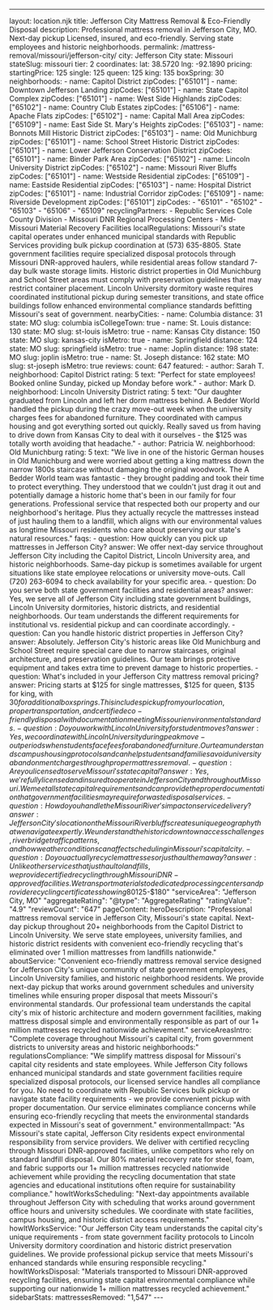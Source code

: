 ---
layout: location.njk
title: Jefferson City Mattress Removal & Eco-Friendly Disposal
description: Professional mattress removal in Jefferson City, MO. Next-day pickup Licensed, insured, and eco-friendly. Serving state employees and historic neighborhoods.
permalink: /mattress-removal/missouri/jefferson-city/
city: Jefferson City state: Missouri stateSlug: missouri tier: 2 coordinates: lat: 38.5720 lng: -92.1890 pricing: startingPrice: 125 single: 125 queen: 125 king: 135 boxSpring: 30 neighborhoods: - name: Capitol District zipCodes: ["65101"] - name: Downtown Jefferson Landing zipCodes: ["65101"] - name: State Capitol Complex zipCodes: ["65101"] - name: West Side Highlands zipCodes: ["65102"] - name: Country Club Estates zipCodes: ["65106"] - name: Apache Flats zipCodes: ["65102"] - name: Capital Mall Area zipCodes: ["65109"] - name: East Side St. Mary's Heights zipCodes: ["65103"] - name: Bonnots Mill Historic District zipCodes: ["65103"] - name: Old Munichburg zipCodes: ["65101"] - name: School Street Historic District zipCodes: ["65101"] - name: Lower Jefferson Conservation District zipCodes: ["65101"] - name: Binder Park Area zipCodes: ["65102"] - name: Lincoln University District zipCodes: ["65102"] - name: Missouri River Bluffs zipCodes: ["65101"] - name: Westside Residential zipCodes: ["65109"] - name: Eastside Residential zipCodes: ["65103"] - name: Hospital District zipCodes: ["65101"] - name: Industrial Corridor zipCodes: ["65109"] - name: Riverside Development zipCodes: ["65101"] zipCodes: - "65101" - "65102" - "65103" - "65106" - "65109" recyclingPartners: - Republic Services Cole County Division - Missouri DNR Regional Processing Centers - Mid-Missouri Material Recovery Facilities localRegulations: Missouri's state capital operates under enhanced municipal standards with Republic Services providing bulk pickup coordination at (573) 635-8805. State government facilities require specialized disposal protocols through Missouri DNR-approved haulers, while residential areas follow standard 7-day bulk waste storage limits. Historic district properties in Old Munichburg and School Street areas must comply with preservation guidelines that may restrict container placement. Lincoln University dormitory waste requires coordinated institutional pickup during semester transitions, and state office buildings follow enhanced environmental compliance standards befitting Missouri's seat of government. nearbyCities: - name: Columbia distance: 31 state: MO slug: columbia isCollegeTown: true - name: St. Louis distance: 130 state: MO slug: st-louis isMetro: true - name: Kansas City distance: 150 state: MO slug: kansas-city isMetro: true - name: Springfield distance: 124 state: MO slug: springfield isMetro: true - name: Joplin distance: 198 state: MO slug: joplin isMetro: true - name: St. Joseph distance: 162 state: MO slug: st-joseph isMetro: true reviews: count: 647 featured: - author: Sarah T. neighborhood: Capitol District rating: 5 text: "Perfect for state employees! Booked online Sunday, picked up Monday before work." - author: Mark D. neighborhood: Lincoln University District rating: 5 text: "Our daughter graduated from Lincoln and left her dorm mattress behind. A Bedder World handled the pickup during the crazy move-out week when the university charges fees for abandoned furniture. They coordinated with campus housing and got everything sorted out quickly. Really saved us from having to drive down from Kansas City to deal with it ourselves - the $125 was totally worth avoiding that headache." - author: Patricia W. neighborhood: Old Munichburg rating: 5 text: "We live in one of the historic German houses in Old Munichburg and were worried about getting a king mattress down the narrow 1800s staircase without damaging the original woodwork. The A Bedder World team was fantastic - they brought padding and took their time to protect everything. They understood that we couldn't just drag it out and potentially damage a historic home that's been in our family for four generations. Professional service that respected both our property and our neighborhood's heritage. Plus they actually recycle the mattresses instead of just hauling them to a landfill, which aligns with our environmental values as longtime Missouri residents who care about preserving our state's natural resources." faqs: - question: How quickly can you pick up mattresses in Jefferson City? answer: We offer next-day service throughout Jefferson City including the Capitol District, Lincoln University area, and historic neighborhoods. Same-day pickup is sometimes available for urgent situations like state employee relocations or university move-outs. Call (720) 263-6094 to check availability for your specific area. - question: Do you serve both state government facilities and residential areas? answer: Yes, we serve all of Jefferson City including state government buildings, Lincoln University dormitories, historic districts, and residential neighborhoods. Our team understands the different requirements for institutional vs. residential pickup and can coordinate accordingly. - question: Can you handle historic district properties in Jefferson City? answer: Absolutely. Jefferson City's historic areas like Old Munichburg and School Street require special care due to narrow staircases, original architecture, and preservation guidelines. Our team brings protective equipment and takes extra time to prevent damage to historic properties. - question: What's included in your Jefferson City mattress removal pricing? answer: Pricing starts at $125 for single mattresses, $125 for queen, $135 for king, with $30 for additional box springs. This includes pickup from your location, proper transportation, and certified eco-friendly disposal with documentation meeting Missouri environmental standards. - question: Do you work with Lincoln University for student moves? answer: Yes, we coordinate with Lincoln University during peak move-out periods when students face fees for abandoned furniture. Our team understands campus housing protocols and can help students and families avoid university abandonment charges through proper mattress removal. - question: Are you licensed to serve Missouri's state capital? answer: Yes, we're fully licensed and insured to operate in Jefferson City and throughout Missouri. We meet all state capital requirements and can provide the proper documentation that government facilities may require for waste disposal services. - question: How do you handle the Missouri River's impact on service delivery? answer: Jefferson City's location on the Missouri River bluffs creates unique geography that we navigate expertly. We understand the historic downtown access challenges, river bridge traffic patterns, and how weather conditions can affect scheduling in Missouri's capital city. - question: Do you actually recycle mattresses or just haul them away? answer: Unlike other services that just haul to landfills, we provide certified recycling through Missouri DNR-approved facilities. We transport materials to dedicated processing centers and provide recycling certificates showing 80% material recovery, supporting our 1+ million mattresses recycled nationwide while meeting the environmental standards expected in Missouri's state capital. schema: "@context": "https://schema.org" "@type": "LocalBusiness" "name": "A Bedder World Jefferson City" "address": "@type": "PostalAddress" "addressLocality": "Jefferson City" "addressRegion": "MO" "addressCountry": "US" "geo": "@type": "GeoCoordinates" "latitude": 38.5720 "longitude": -92.1890 "telephone": "+1-720-263-6094" "url": "//mattress-removal/missouri/jefferson-city/" "priceRange": "$125-$180" "serviceArea": "Jefferson City, MO" "aggregateRating": "@type": "AggregateRating" "ratingValue": "4.9" "reviewCount": "647" pageContent: heroDescription: "Professional mattress removal service in Jefferson City, Missouri's state capital. Next-day pickup throughout 20+ neighborhoods from the Capitol District to Lincoln University. We serve state employees, university families, and historic district residents with convenient eco-friendly recycling that's eliminated over 1 million mattresses from landfills nationwide." aboutService: "Convenient eco-friendly mattress removal service designed for Jefferson City's unique community of state government employees, Lincoln University families, and historic neighborhood residents. We provide next-day pickup that works around government schedules and university timelines while ensuring proper disposal that meets Missouri's environmental standards. Our professional team understands the capital city's mix of historic architecture and modern government facilities, making mattress disposal simple and environmentally responsible as part of our 1+ million mattresses recycled nationwide achievement." serviceAreasIntro: "Complete coverage throughout Missouri's capital city, from government districts to university areas and historic neighborhoods:" regulationsCompliance: "We simplify mattress disposal for Missouri's capital city residents and state employees. While Jefferson City follows enhanced municipal standards and state government facilities require specialized disposal protocols, our licensed service handles all compliance for you. No need to coordinate with Republic Services bulk pickup or navigate state facility requirements - we provide convenient pickup with proper documentation. Our service eliminates compliance concerns while ensuring eco-friendly recycling that meets the environmental standards expected in Missouri's seat of government." environmentalImpact: "As Missouri's state capital, Jefferson City residents expect environmental responsibility from service providers. We deliver with certified recycling through Missouri DNR-approved facilities, unlike competitors who rely on standard landfill disposal. Our 80% material recovery rate for steel, foam, and fabric supports our 1+ million mattresses recycled nationwide achievement while providing the recycling documentation that state agencies and educational institutions often require for sustainability compliance." howItWorksScheduling: "Next-day appointments available throughout Jefferson City with scheduling that works around government office hours and university schedules. We coordinate with state facilities, campus housing, and historic district access requirements." howItWorksService: "Our Jefferson City team understands the capital city's unique requirements - from state government facility protocols to Lincoln University dormitory coordination and historic district preservation guidelines. We provide professional pickup service that meets Missouri's enhanced standards while ensuring responsible recycling." howItWorksDisposal: "Materials transported to Missouri DNR-approved recycling facilities, ensuring state capital environmental compliance while supporting our nationwide 1+ million mattresses recycled achievement." sidebarStats: mattressesRemoved: "1,547" ---